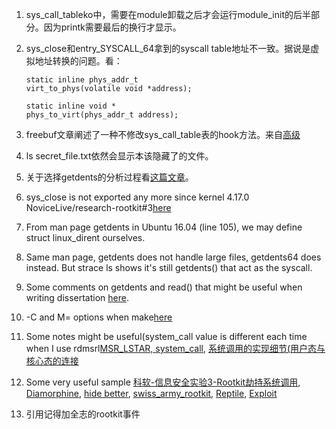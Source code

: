 1. sys_call_tableko中，需要在module卸载之后才会运行module_init的后半部分。因为printk需要最后的换行才显示。
2. sys_close和entry_SYSCALL_64拿到的syscall table地址不一致。据说是虚拟地址转换的问题。看：
    ```
    static inline phys_addr_t
    virt_to_phys(volatile void *address);

    static inline void *
    phys_to_virt(phys_addr_t address);
    ```
3. freebuf文章阐述了一种不修改sys_call_table表的hook方法。来自[高级](https://my.oschina.net/zhuzihasablog/blog/98819)

3. ls secret_file.txt依然会显示本该隐藏了的文件。
4. 关于选择getdents的分析过程看[这篇文章](https://exploit.ph/linux-kernel-hacking/2014/07/10/system-call-hooking/index.html)。
5. sys_close is not exported any more since kernel 4.17.0 NoviceLive/research-rootkit#3[here](https://github.com/NoviceLive/research-rootkit/issues/3)
6. From man page getdents in Ubuntu 16.04 (line 105), we may define struct linux_dirent ourselves.
7. Same man page, getdents does not handle large files, getdents64 does instead. But strace ls shows it's still getdents() that act as the syscall.
8. Some comments on getdents and read() that might be useful when writing dissertation [here](https://stackoverflow.com/questions/36144807/why-does-linux-use-getdents-on-directories-instead-of-read).
9. -C and M= options when make[here](https://stackoverflow.com/questions/20301591/m-option-in-make-command-makefile)
10. Some notes might be useful(system_call value is different each time when I use rdmsrl[MSR_LSTAR, system_call](https://stackoverflow.com/questions/56542685/system-call-value-is-different-each-time-when-i-use-rdmsrlmsr-lstar-system-cal), [系统调用的实现细节(用户态与核心态的连接](https://zhuanlan.zhihu.com/p/34255387)
11. Some very useful sample [科软-信息安全实验3-Rootkit劫持系统调用](https://www.cnblogs.com/southday/p/11013166.html), [Diamorphine](https://github.com/alex91ar/Diamorphine/blob/master/diamorphine.c), [hide better](https://jm33.me/linux-rootkit-for-fun-and-profit-0x02-lkm-hide-filesprocs.html), [swiss_army_rootkit](https://github.com/nnedkov/swiss_army_rootkit), [Reptile](https://github.com/f0rb1dd3n/Reptile), [Exploit](https://exploit.ph/linux-kernel-hacking/2014/07/10/system-call-hooking/)
12. 引用记得加全志的rootkit事件